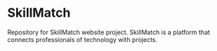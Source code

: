# SkillMatch
Repository for SkillMatch website project. SkillMatch is a platform that connects professionals of technology with projects.

